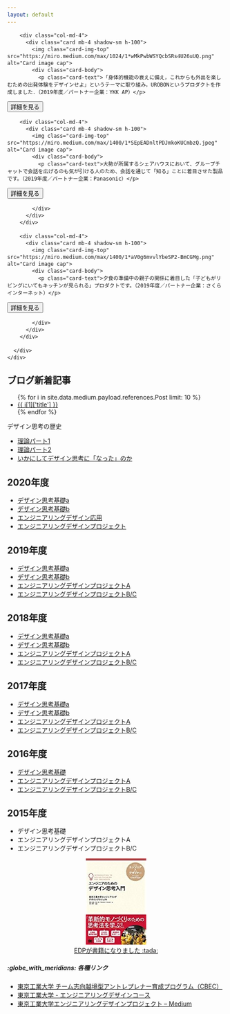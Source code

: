 ```yaml
---
layout: default
---
```



<div class="album py-3 bg-light">
    <div class="container">
      <div class="row">

        <div class="col-md-4">
          <div class="card mb-4 shadow-sm h-100">
            <img class="card-img-top" src="https://miro.medium.com/max/1024/1*wMkPwbWSYQcbSRs4U26uUQ.png" alt="Card image cap">
            <div class="card-body">
              <p class="card-text">「身体的機能の衰えに備え，これからも外出を楽しむための出発体験をデザインせよ」というテーマに取り組み，UROBONというプロダクトを作成しました．（2019年度／パートナー企業：YKK AP）</p>

<div class="d-flex justify-content-between align-items-center">
<a href="https://medium.com/titech-eng-and-design/2019%E5%B9%B4%E5%BA%A6-edp-urobon-teammado-ed5b06bbfbf0">
<button type="button" class="btn btn-sm btn-outline-secondary">詳細を見る</button>
</a>
</div>
            </div>
          </div>
        </div>

        <div class="col-md-4">
          <div class="card mb-4 shadow-sm h-100">
            <img class="card-img-top" src="https://miro.medium.com/max/1400/1*SEpEADnltPDJmkoKUCmbzQ.jpeg" alt="Card image cap">
            <div class="card-body">
              <p class="card-text">大勢が所属するシェアハウスにおいて、グループチャットで会話を広げるのも気が引ける人のため、会話を通じて「知る」ことに着目させた製品です。（2019年度／パートナー企業：Panasonic）</p>

<div class="d-flex justify-content-between align-items-center">
<a href="https://medium.com/titech-eng-and-design/2019%E5%B9%B4%E5%BA%A6edp-yorayoradio-team-yr%C2%B2-16e1b55eb4fd">
<button type="button" class="btn btn-sm btn-outline-secondary">詳細を見る</button>
</a>
</div>

            </div>
          </div>
        </div>

        <div class="col-md-4">
          <div class="card mb-4 shadow-sm h-100">
            <img class="card-img-top" src="https://miro.medium.com/max/1400/1*aV0g6mvvlYbeSP2-BmCGMg.png" alt="Card image cap">
            <div class="card-body">
              <p class="card-text">夕食の準備中の親子の関係に着目した「子どもがリビングにいてもキッチンが見られる」プロダクトです。（2019年度／パートナー企業：さくらインターネット）</p>

<div class="d-flex justify-content-between align-items-center">
<a href="https://medium.com/titech-eng-and-design/2019%E5%B9%B4%E5%BA%A6edp-%E3%82%AD%E3%83%83%E3%83%81%E3%83%B3%E3%81%9F%E3%82%93%E3%81%91%E3%82%93%E3%81%9F%E3%81%84-team-ipi-f2b89cc1f979">
<button type="button" class="btn btn-sm btn-outline-secondary">詳細を見る</button>
</a>
</div>

            </div>
          </div>
        </div>

      </div>
    </div>
  </div>


<div class="row">

<div class="col-md-7">

<h2>ブログ新着記事</h2>
<ul>
{% for i in site.data.medium.payload.references.Post limit: 10 %}
<li><a href="https://medium.com/titech-eng-and-design/-{{ i[1]['id'] }}">{{ i[1]['title'] }}</a></li>
{% endfor %}
</ul>


<div class="panel panel-default">
  <div class="panel-heading">デザイン思考の歴史</div>
  <div class="panel-body">
  <ul>
<li><a href="https://medium.com/titech-eng-and-design/%E3%83%87%E3%82%B6%E3%82%A4%E3%83%B3%E6%80%9D%E8%80%83%E3%81%AE%E6%AD%B4%E5%8F%B2-%E7%90%86%E8%AB%96%E3%83%91%E3%83%BC%E3%83%881-e8ef02195fbe">理論パート1</a></li>
<li><a href="https://medium.com/titech-eng-and-design/%E3%83%87%E3%82%B6%E3%82%A4%E3%83%B3%E6%80%9D%E8%80%83%E3%81%AE%E6%AD%B4%E5%8F%B2-%E7%90%86%E8%AB%96%E3%83%91%E3%83%BC%E3%83%882-5b9cb1229064">理論パート2</a></li>
<li><a href="https://medium.com/titech-eng-and-design/%E3%83%87%E3%82%B6%E3%82%A4%E3%83%B3%E6%80%9D%E8%80%83%E3%81%AE%E6%AD%B4%E5%8F%B2-%E3%81%84%E3%81%8B%E3%81%AB%E3%81%97%E3%81%A6%E3%83%87%E3%82%B6%E3%82%A4%E3%83%B3%E6%80%9D%E8%80%83%E3%81%AB-%E3%81%AA%E3%81%A3%E3%81%9F-%E3%81%AE%E3%81%8B-9949a1b79c79">いかにしてデザイン思考に「なった」のか</a></li>
  </ul>
  </div>
</div>

<h2>2020年度</h2>
<ul>
<li><a href="/2020-dtf-a/">デザイン思考基礎a</a></li>
<li><a href="/2020-dtf-b/">デザイン思考基礎b</a></li>
<li><a href="/2020-eda/">エンジニアリングデザイン応用</a></li>
<li><a href="/2020-edp/">エンジニアリングデザインプロジェクト</a></li>
</ul>


<h2>2019年度</h2>
<ul>
<li><a href="/2019-dtf-a/">デザイン思考基礎a</a></li>
<li><a href="/2019-dtf-b/">デザイン思考基礎b</a></li>
<li><a href="/2019-edp-a/">エンジニアリングデザインプロジェクトA</a></li>
<li><a href="/2019-edp-bc/">エンジニアリングデザインプロジェクトB/C</a></li>
</ul>


<h2>2018年度</h2>
<ul>
<li><a href="/2018-dtf-a/">デザイン思考基礎a</a></li>
<li><a href="/2018-dtf-b/">デザイン思考基礎b</a></li>
<li><a href="/2018-edp-a/">エンジニアリングデザインプロジェクトA</a></li>
<li><a href="/2018-edp-bc/">エンジニアリングデザインプロジェクトB/C</a></li>
</ul>


<h2>2017年度</h2>
<ul>
<li><a href="/2017-dtf-a/">デザイン思考基礎a</a></li>
<li><a href="/2017-dtf-b/">デザイン思考基礎b</a></li>
<li><a href="/2017-edp-a/">エンジニアリングデザインプロジェクトA</a></li>
<li><a href="/2017-edp-bc/">エンジニアリングデザインプロジェクトB/C</a></li>
</ul>

<h2>2016年度</h2>
<ul>
<li><a href="/2016-dtf/">デザイン思考基礎</a></li>
<li><a href="/2016-edp-a/">エンジニアリングデザインプロジェクトA</a></li>
<li><a href="/2016-edp-bc/">エンジニアリングデザインプロジェクトB/C</a></li>
</ul>


<h2>2015年度</h2>
<ul>
<li>デザイン思考基礎</li>
<li>エンジニアリングデザインプロジェクトA</li>
<li>エンジニアリングデザインプロジェクトB/C</li>
</ul>

</div>

<div class="col-md-5">

<!-- <div class="panel panel-default">
 !--   <div class="panel-heading">イベント情報</div>
 !--   <div class="panel-body">
 !--   </div>
 !-- </div> -->


<div class="card">
  <div class="card-body">
    <p class="card-text"  style="text-align:center;">
<a href="http://www.shoeisha.co.jp/book/detail/9784798153858"><img src="images/edp-book.jpg" alt="edp book" /><br />EDPが書籍になりました :tada: </a>
	</p>
  </div>
</div>

<div class="card">
  <div class="card-body">
    <h5 class="card-title">:globe_with_meridians: 各種リンク</h5>
    <p class="card-text"  style="text-align:center;">
<ul>
<li><a href="http://www.eng.titech.ac.jp/~cbe/">東京工業大学 チーム志向越境型アントレプレナー育成プログラム（CBEC）</a></li>
<li><a href="http://www.esd.titech.ac.jp/">東京工業大学 - エンジニアリングデザインコース</a></li>
<li><a href="https://medium.com/titech-eng-and-design">東京工業大学エンジニアリングデザインプロジェクト – Medium</a></li>
</ul>
	</p>
  </div>
</div>

</div>

</div>
